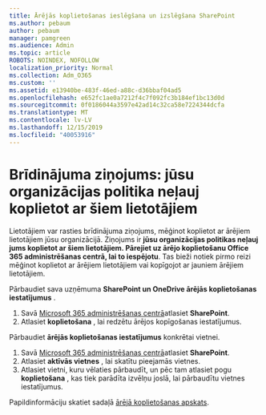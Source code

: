 ```yaml
---
title: Ārējās koplietošanas ieslēgšana un izslēgšana SharePoint
ms.author: pebaum
author: pebaum
manager: pamgreen
ms.audience: Admin
ms.topic: article
ROBOTS: NOINDEX, NOFOLLOW
localization_priority: Normal
ms.collection: Adm_O365
ms.custom: ''
ms.assetid: e13940be-483f-46ed-a88c-d36bbaf04ad5
ms.openlocfilehash: e652fc1ae0a7212f4c7f092fc3b184ef1bc13d0d
ms.sourcegitcommit: 0f0186044a3597e42ad14c32ca58e7224344dcfa
ms.translationtype: MT
ms.contentlocale: lv-LV
ms.lasthandoff: 12/15/2019
ms.locfileid: "40053916"
---
```

# <a name="warning-message-your-organizations-policies-dont-allow-you-to-share-with-these-users"></a>Brīdinājuma ziņojums: jūsu organizācijas politika neļauj koplietot ar šiem lietotājiem

Lietotājiem var rasties brīdinājuma ziņojums, mēģinot koplietot ar ārējiem lietotājiem jūsu organizācijā. Ziņojums ir **jūsu organizācijas politikas neļauj jums koplietot ar šiem lietotājiem. Pārejiet uz ārējo koplietošanu Office 365 administrēšanas centrā, lai to iespējotu**. Tas bieži notiek pirmo reizi mēģinot koplietot ar ārējiem lietotājiem vai kopīgojot ar jauniem ārējiem lietotājiem.

Pārbaudiet sava uzņēmuma **SharePoint un OneDrive ārējās koplietošanas iestatījumus** .

1. Savā [Microsoft 365 administrēšanas centrā](https://admin.microsoft.com/AdminPortal/Home#/homepage">https://admin.microsoft.com/)atlasiet **SharePoint**.
3. Atlasiet **koplietošana** , lai redzētu ārējos kopīgošanas iestatījumus.

Pārbaudiet **ārējās koplietošanas iestatījumus** konkrētai vietnei.

1. Savā [Microsoft 365 administrēšanas centrā](https://admin.microsoft.com/AdminPortal/Home#/homepage">https://admin.microsoft.com/)atlasiet **SharePoint**.
2. Atlasiet **aktīvās vietnes** , lai skatītu pieejamās vietnes.
3. Atlasiet vietni, kuru vēlaties pārbaudīt, un pēc tam atlasiet pogu **koplietošana** , kas tiek parādīta izvēlņu joslā, lai pārbaudītu vietnes iestatījumus.

Papildinformāciju skatiet sadaļā [ārējā koplietošanas apskats](https://docs.microsoft.com/sharepoint/external-sharing-overview).
